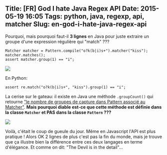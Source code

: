Title: [FR] God I hate Java Regex API
Date: 2015-05-19 16:05
Tags: python, java, regexp, api, matcher
Slug: en-god-i-hate-java-regex-api
---
Pourquoi, mais pourquoi faut-il **3 lignes** en Java pour juste extraire un groupe d'une expression régulière qui "match" ???

```
Matcher matcher = Pattern.compile("o?k(b|i)s+").matcher("kiss");
matcher.matches();
assert matcher.group(1) == "i";
```

<img src="/lucas/wwcb/photos/rage-comic-angry.jpg">

En Python:

```
assert re.match("o?k(b|i)s+", "kiss").group(1) == "i";
```

La cerise sur le gateau: il existe en Java une méthode `.groupCount()` qui retourne ["le nombre de groupes de capture dans Pattern associé au Matcher"](http://docs.oracle.com/javase/7/docs/api/java/util/regex/Matcher.html#groupCount()).
**Mais pourquoi diable est-ce que cette méthode est définie dans la classe `Matcher` et PAS dans la classe `Pattern` ???**

<img src="/lucas/wwcb/photos/Aaaargh.gif">

Voilà, c'était le coup de gueule du jour. Même en Javascript l'API est plus pratique ! Alors OK 2 lignes de plus c'est pas la fin du monde, mais je trouve que ça illustre bien la différence entre ces deux langages en terme d'élégance. Et comme on dit: "The Devil is in the detail"...